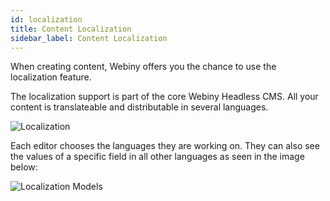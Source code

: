 ```yaml
---
id: localization
title: Content Localization
sidebar_label: Content Localization
---
```


When creating content, Webiny offers you the chance to use the localization feature.

The localization support is part of the core Webiny Headless CMS. All your content is translateable and distributable in several languages.

![Localization](/img/webiny-apps/headless-cms/features/content-modeling/localization.png)

Each editor chooses the languages they are working on. They can also see the values of a specific field in all other languages as seen in the image below:

![Localization Models](/img/webiny-apps/headless-cms/features/content-modeling/localization-field-settings.png)